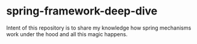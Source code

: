 # spring-framework-deep-dive
Intent of this repository is to share my knowledge how spring mechanisms work under the hood and all this magic happens.
